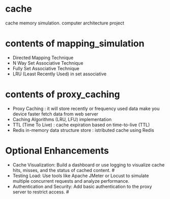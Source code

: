 # cache
cache memory simulation. computer architecture project

# contents of mapping_simulation
- Directed Mapping Technique
- N Way Set Associative Technique
- Fully Set Associative Technique
- LRU (Least Recently Used) in set associative

# contents of proxy_caching
  - Proxy Caching : it will store recently or frequency used data make you device faster fetch data from web server
  - Caching Algorithms (LRU, LFU) implementation
  - TTL (Time To Live) : cache expiration based on time-to-live (TTL)
  - Redis in-memory data structure store : istributed cache using Redis


# Optional Enhancements
- Cache Visualization: Build a dashboard or use logging to visualize cache hits, misses, and the status of cached content. #
- Testing Load: Use tools like Apache JMeter or Locust to simulate multiple concurrent requests and analyze performance.
- Authentication and Security: Add basic authentication to the proxy server to restrict access. #

